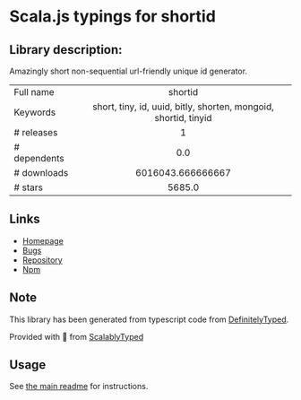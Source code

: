 
# Scala.js typings for shortid


## Library description:
Amazingly short non-sequential url-friendly unique id generator.

|                    |                 |
| ------------------ | :-------------: |
| Full name          | shortid |
| Keywords           | short, tiny, id, uuid, bitly, shorten, mongoid, shortid, tinyid |
| # releases         | 1 |
| # dependents       | 0.0 |
| # downloads        | 6016043.666666667 |
| # stars            | 5685.0 |

## Links
- [Homepage](https://github.com/dylang/shortid#readme)
- [Bugs](https://github.com/dylang/shortid/issues)
- [Repository](https://github.com/dylang/shortid)
- [Npm](https://www.npmjs.com/package/shortid)
    


## Note
This library has been generated from typescript code from [DefinitelyTyped](https://definitelytyped.org).

Provided with :purple_heart: from [ScalablyTyped](https://github.com/oyvindberg/ScalablyTyped)

## Usage
See [the main readme](../../readme.md) for instructions.


